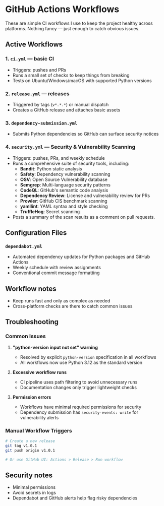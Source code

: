 # GitHub Actions Workflows

These are simple CI workflows I use to keep the project healthy across platforms. Nothing fancy — just enough to catch obvious issues.

## Active Workflows

### 1. `ci.yml` — basic CI
- Triggers: pushes and PRs
- Runs a small set of checks to keep things from breaking
- Tests on Ubuntu/Windows/macOS with supported Python versions

### 2. `release.yml` — releases
- Triggered by tags (`v*.*.*`) or manual dispatch
- Creates a GitHub release and attaches basic assets

### 3. `dependency-submission.yml`
- Submits Python dependencies so GitHub can surface security notices

### 4. `security.yml` — Security & Vulnerability Scanning
- Triggers: pushes, PRs, and weekly schedule
- Runs a comprehensive suite of security tools, including:
  - **Bandit**: Python static analysis
  - **Safety**: Dependency vulnerability scanning
  - **OSV**: Open Source Vulnerability database
  - **Semgrep**: Multi-language security patterns
  - **CodeQL**: GitHub's semantic code analysis
  - **Dependency Review**: License and vulnerability review for PRs
  - **Prowler**: GitHub CIS benchmark scanning
  - **yamllint**: YAML syntax and style checking
  - **TruffleHog**: Secret scanning
- Posts a summary of the scan results as a comment on pull requests.

## Configuration Files

### `dependabot.yml`
- Automated dependency updates for Python packages and GitHub Actions
- Weekly schedule with review assignments
- Conventional commit message formatting

## Workflow notes

- Keep runs fast and only as complex as needed
- Cross-platform checks are there to catch common issues

## Troubleshooting

### Common Issues

1. **"python-version input not set" warning**
   - Resolved by explicit `python-version` specification in all workflows
   - All workflows now use Python 3.12 as the standard version

2. **Excessive workflow runs**
   - CI pipeline uses path filtering to avoid unnecessary runs
   - Documentation changes only trigger lightweight checks

3. **Permission errors**
   - Workflows have minimal required permissions for security
   - Dependency submission has `security-events: write` for vulnerability alerts

### Manual Workflow Triggers

```bash
# Create a new release
git tag v1.0.1
git push origin v1.0.1

# Or use GitHub UI: Actions > Release > Run workflow
```

## Security notes

- Minimal permissions
- Avoid secrets in logs
- Dependabot and GitHub alerts help flag risky dependencies
